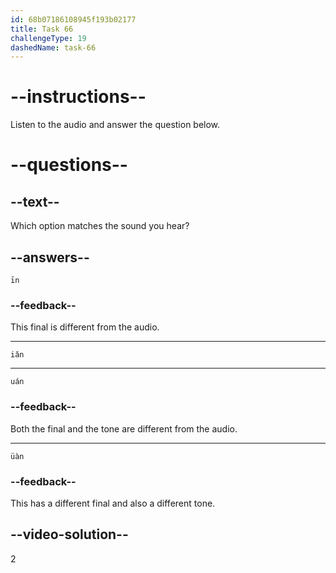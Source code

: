 ```yaml
---
id: 68b07186108945f193b02177
title: Task 66
challengeType: 19
dashedName: task-66
---
```


<!-- (Audio) A: iǎn -->

# --instructions--

Listen to the audio and answer the question below.

# --questions--

## --text--

Which option matches the sound you hear?

## --answers--

`īn`

### --feedback--

This final is different from the audio.

---

`iǎn`

---

`uán`

### --feedback--

Both the final and the tone are different from the audio.

---

`üàn`

### --feedback--

This has a different final and also a different tone.

## --video-solution--

2
